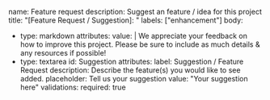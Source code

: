 name: Feature request
description: Suggest an feature / idea for this project
title: "[Feature Request / Suggestion]: "
labels: ["enhancement"]
body:

-   type: markdown
    attributes:
    value: |
    We appreciate your feedback on how to improve this project. Please be sure to include as much details & any resources if possible!
-   type: textarea
    id: Suggestion
    attributes:
    label: Suggestion / Feature Request
    description: Describe the feature(s) you would like to see added.
    placeholder: Tell us your suggestion
    value: "Your suggestion here"
    validations:
    required: true
